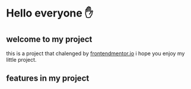 # Hello everyone ✋
## welcome to my project

this is a project that chalenged by [frontendmentor.io](https://www.frontendmentor.io/home) i hope you enjoy my little project.

## features in my project

